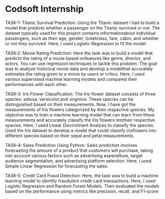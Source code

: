 # Codsoft Internship
TASK-1: Titanic Survival Prediction: 
Using the Titanic dataset I had to build a model that predicts whether a passenger on the Titanic survived or not. 
The dataset typically used for this project contains informationabout individual passengers, such as their age, gender, ticketclass, fare, cabin, and whether 
or not they survived. Here, I used Logistic Regression to fit the model.

TASK-2: Movie Rating Prediction: 
Here the task was to build a model that predicts the rating of a movie based onfeatures like genre, director, and actors. You can use regression
techniques to tackle this problem.
The goal was to analyze historical movie data and develop a modelthat accurately estimates the rating given to a movie by users or critics.
Here, I used various supervised machine learning models and compared their performances with each other. 

TASK-3: Iris Flower Classification: 
The Iris flower dataset consists of three species: setosa, versicolor,and virginica. These species can be distinguished based on their measurements. Now, 
I have got the measurements of Iris flowers categorized by their respective species. My objective was to train a machine learning model that can learn from
these measurements and accurately classify the Iris flowers intotheir respective species. Here, I used Linear Discriminant Analysis to classify the species. 
Used the Iris dataset to develop a model that could classify irisflowers into different species based on their sepal and petal measurements. 

TASK-4: Sales Prediction Using Python: 
Sales prediction involves forecasting the amount of a product that customers will purchase, taking into account various factors such as
advertising expenditure, target audience segmentation, and advertising platform selection. Here, I used Simple Linear Regression for 
forecasting the sales.

TASK-5: Credit Card Fraud Detection: 
Here, the task was to build a machine learning model to identify fraudulent credit card transactions. Here, I used Logistic Regression and 
Random Forest Models. Then evaluated the models based on the performance using metrics like precision, recall,
and F1-score
